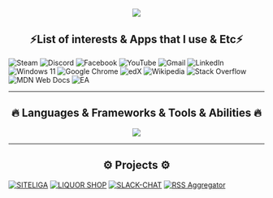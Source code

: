 <h1 align="center">
  <a href="https://git.io/typing-svg">
    <img src="https://readme-typing-svg.herokuapp.com/?lines=Hello,+There!+👋;I+am+Peter+Baikov....;Nice+to+meet+you!&center=true&size=30">
  </a>
</h1>

    
<h2 align="center">⚡List of interests & Apps that I use & Etc⚡</h2>

  ![Steam](https://img.shields.io/badge/steam-%23000000.svg?style=for-the-badge&logo=steam&logoColor=white)
 ![Discord](https://img.shields.io/badge/Discord-%235865F2.svg?style=for-the-badge&logo=discord&logoColor=white)
 ![Facebook](https://img.shields.io/badge/Facebook-%231877F2.svg?style=for-the-badge&logo=Facebook&logoColor=white)
 ![YouTube](https://img.shields.io/badge/YouTube-%23FF0000.svg?style=for-the-badge&logo=YouTube&logoColor=white)
 ![Gmail](https://img.shields.io/badge/Gmail-D14836?style=for-the-badge&logo=gmail&logoColor=white)
 ![LinkedIn](https://img.shields.io/badge/linkedin-%230077B5.svg?style=for-the-badge&logo=linkedin&logoColor=white)
 ![Windows 11](https://img.shields.io/badge/Windows%2011-%230079d5.svg?style=for-the-badge&logo=Windows%2011&logoColor=white)
 	![Google Chrome](https://img.shields.io/badge/Google%20Chrome-4285F4?style=for-the-badge&logo=GoogleChrome&logoColor=white)
  ![edX](https://img.shields.io/badge/edX-%2302262B.svg?style=for-the-badge&logo=edX&logoColor=white)
  ![Wikipedia](https://img.shields.io/badge/Wikipedia-%23000000.svg?style=for-the-badge&logo=wikipedia&logoColor=white)
  ![Stack Overflow](https://img.shields.io/badge/-Stackoverflow-FE7A16?style=for-the-badge&logo=stack-overflow&logoColor=white)
  ![MDN Web Docs](https://img.shields.io/badge/MDN_Web_Docs-black?style=for-the-badge&logo=mdnwebdocs&logoColor=white)
  ![EA](https://img.shields.io/badge/ea-%23000000.svg?style=for-the-badge&logo=ea&logoColor=white)

<hr>
<h2 align="center">🔥 Languages & Frameworks & Tools & Abilities 🔥</h2>
<p align="center">
  <a href="https://skillicons.dev">
    <img src="https://skillicons.dev/icons?i=git,js,ts,react,css,html,vim,npm,ps,vscode,powershell,nodejs,redux,pr,windows" />
  </a>
</p>
<hr>

<h2 align="center">⚙️ Projects ⚙️</h2>

[![SITELIGA](https://img.shields.io/badge/SITELIGA-Blue?style=for-the-badge&logo=money&color=blue&logoWidth=60&logoHeight=60)](https://github.com/your_username/SITELIGA)
[![LIQUOR SHOP](https://img.shields.io/badge/LIQUORSHOP-blue?style=for-the-badge&logo=money&color=blue&logoWidth=60&logoHeight=60)](https://github.com/your_username/LIQUORSHOP)
[![SLACK-CHAT](https://img.shields.io/badge/SLACKCHAT-blue?style=for-the-badge&logo=money&color=blue&logoWidth=60&logoHeight=60)](https://github.com/your_username/SITELIGA)
[![RSS Aggregator](https://img.shields.io/badge/RSS-Aggregator-blue?style=for-the-badge&logo=money&color=blue&logoWidth=60&logoHeight=60)](https://github.com/your_username/SITELIGA)







